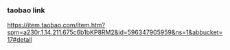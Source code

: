 ### taobao link
https://item.taobao.com/item.htm?spm=a230r.1.14.211.675c6b1bKP8RM2&id=596347905959&ns=1&abbucket=17#detail
